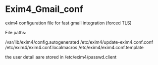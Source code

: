 # Exim4_Gmail_conf
exim4 configuration file for fast gmail integration (forced TLS)

File paths:

/var/lib/exim4/config.autogenerated
/etc/exim4/update-exim4.conf.conf
/etc/exim4/exim4.conf.localmacros
/etc/exim4/exim4.conf.template


the user detail aare stored in /etc/exim4/passwd.client



